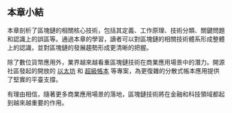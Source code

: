 ## 本章小結

本章剖析了區塊鏈的相關核心技術，包括其定義、工作原理、技術分類、關鍵問題和認識上的誤區等。通過本章的學習，讀者可以對區塊鏈的相關技術體系形成整體上的認識，並對區塊鏈的發展趨勢形成更清晰的把握。

除了數位貨幣應用外，業界越來越看重區塊鏈技術在商業應用場景中的潛力。開源社區發起的開放的 [以太坊](https://www.ethereum.org) 和 [超級帳本](https://hyperledger.org) 等專案，為更復雜的分散式帳本應用提供了堅實的平臺支撐。

有理由相信，隨著更多商業應用場景的落地，區塊鏈技術將在金融和科技領域都起到越來越重要的作用。
